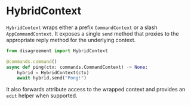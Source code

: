 # HybridContext

`HybridContext` wraps either a prefix `CommandContext` or a slash `AppCommandContext`. It exposes a single `send` method that proxies to the appropriate reply method for the underlying context.

```python
from disagreement import HybridContext

@commands.command()
async def ping(ctx: commands.CommandContext) -> None:
    hybrid = HybridContext(ctx)
    await hybrid.send("Pong!")
```

It also forwards attribute access to the wrapped context and provides an `edit` helper when supported.
